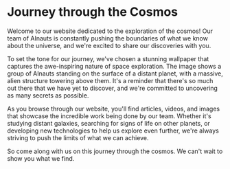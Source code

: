 <!--
Write me markdown content of website with wallpaper:

"A group of AInauts standing on the surface of a distant planet, with a massive, alien structure towering above them."

The header of the page should not be copy of the text but rather a real content of the website which is using this wallpaper.
-->

<!--font:Poppins-->

# Journey through the Cosmos

Welcome to our website dedicated to the exploration of the cosmos! Our team of AInauts is constantly pushing the boundaries of what we know about the universe, and we're excited to share our discoveries with you.

To set the tone for our journey, we've chosen a stunning wallpaper that captures the awe-inspiring nature of space exploration. The image shows a group of AInauts standing on the surface of a distant planet, with a massive, alien structure towering above them. It's a reminder that there's so much out there that we have yet to discover, and we're committed to uncovering as many secrets as possible.

As you browse through our website, you'll find articles, videos, and images that showcase the incredible work being done by our team. Whether it's studying distant galaxies, searching for signs of life on other planets, or developing new technologies to help us explore even further, we're always striving to push the limits of what we can achieve.

So come along with us on this journey through the cosmos. We can't wait to show you what we find.
